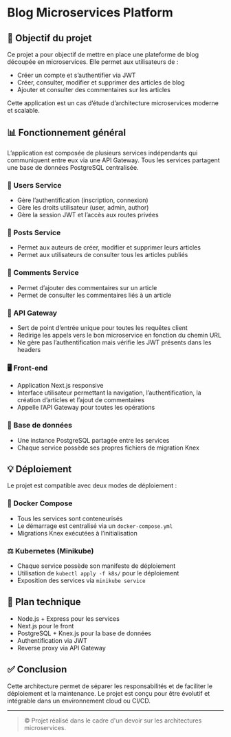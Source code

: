 # Blog Microservices Platform

## 📄 Objectif du projet

Ce projet a pour objectif de mettre en place une plateforme de blog découpée en microservices. Elle permet aux utilisateurs de :

- Créer un compte et s’authentifier via JWT
- Créer, consulter, modifier et supprimer des articles de blog
- Ajouter et consulter des commentaires sur les articles

Cette application est un cas d’étude d’architecture microservices moderne et scalable.

## 📊 Fonctionnement général

L’application est composée de plusieurs services indépendants qui communiquent entre eux via une API Gateway. Tous les services partagent une base de données PostgreSQL centralisée.

### 👤 Users Service

- Gère l’authentification (inscription, connexion)
- Gère les droits utilisateur (user, admin, author)
- Gère la session JWT et l’accès aux routes privées

### 📑 Posts Service

- Permet aux auteurs de créer, modifier et supprimer leurs articles
- Permet aux utilisateurs de consulter tous les articles publiés

### 💬 Comments Service

- Permet d’ajouter des commentaires sur un article
- Permet de consulter les commentaires liés à un article

### 🚪 API Gateway

- Sert de point d’entrée unique pour toutes les requêtes client
- Redirige les appels vers le bon microservice en fonction du chemin URL
- Ne gère pas l’authentification mais vérifie les JWT présents dans les headers

### 🖥️ Front-end

- Application Next.js responsive
- Interface utilisateur permettant la navigation, l’authentification, la création d’articles et l’ajout de commentaires
- Appelle l’API Gateway pour toutes les opérations

### 📃 Base de données

- Une instance PostgreSQL partagée entre les services
- Chaque service possède ses propres fichiers de migration Knex

## 💡 Déploiement

Le projet est compatible avec deux modes de déploiement :

### 🚀 Docker Compose

- Tous les services sont conteneurisés
- Le démarrage est centralisé via un `docker-compose.yml`
- Migrations Knex exécutées à l’initialisation

### ⚖️ Kubernetes (Minikube)

- Chaque service possède son manifeste de déploiement
- Utilisation de `kubectl apply -f k8s/` pour le déploiement
- Exposition des services via `minikube service`

## 📅 Plan technique

- Node.js + Express pour les services
- Next.js pour le front
- PostgreSQL + Knex.js pour la base de données
- Authentification via JWT
- Reverse proxy via API Gateway

## ✅ Conclusion

Cette architecture permet de séparer les responsabilités et de faciliter le déploiement et la maintenance. Le projet est conçu pour être évolutif et intégrable dans un environnement cloud ou CI/CD.

---

> © Projet réalisé dans le cadre d'un devoir sur les architectures microservices. 


